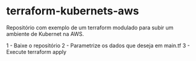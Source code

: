 # terraform-kubernets-aws
Repositório com exemplo de um terraform modulado para subir um ambiente de Kubernet na AWS.

1 - Baixe o repositório
2 - Parametrize os dados que deseja em main.tf
3 - Execute terraform apply